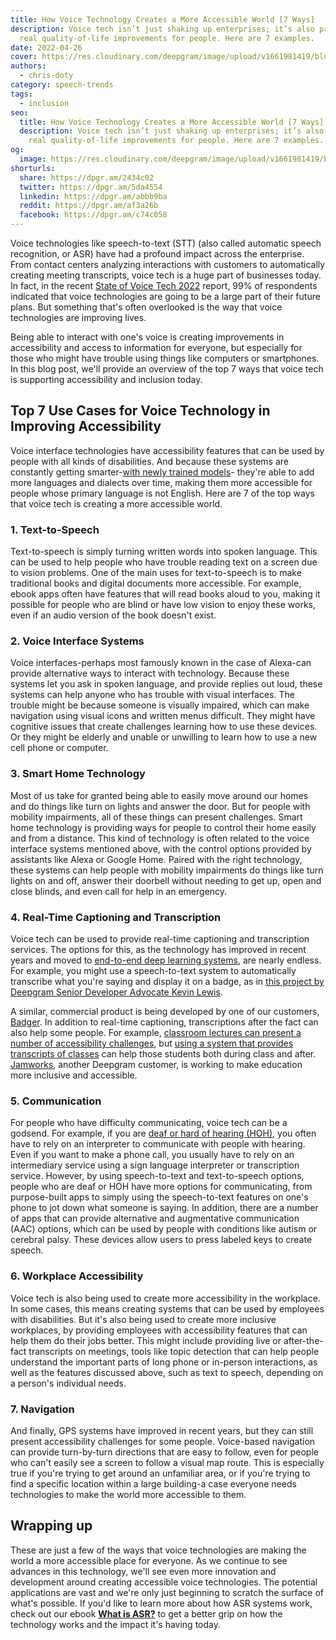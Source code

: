 ```yaml
---
title: How Voice Technology Creates a More Accessible World [7 Ways]
description: Voice tech isn’t just shaking up enterprises; it’s also providing
  real quality-of-life improvements for people. Here are 7 examples.
date: 2022-04-26
cover: https://res.cloudinary.com/deepgram/image/upload/v1661981419/blog/how-voice-technology-creates-accessible-world/how-voice-tech-creates-more-accessible-world-thumb.png
authors:
  - chris-doty
category: speech-trends
tags:
  - inclusion
seo:
  title: How Voice Technology Creates a More Accessible World [7 Ways]
  description: Voice tech isn’t just shaking up enterprises; it’s also providing
    real quality-of-life improvements for people. Here are 7 examples.
og:
  image: https://res.cloudinary.com/deepgram/image/upload/v1661981419/blog/how-voice-technology-creates-accessible-world/how-voice-tech-creates-more-accessible-world-thumb.png
shorturls:
  share: https://dpgr.am/2434c02
  twitter: https://dpgr.am/5da4554
  linkedin: https://dpgr.am/abbb9ba
  reddit: https://dpgr.am/af3a26b
  facebook: https://dpgr.am/c74c058
---
```

Voice technologies like speech-to-text (STT) (also called automatic speech recognition, or ASR) have had a profound impact across the enterprise. From contact centers analyzing interactions with customers to automatically creating meeting transcripts, voice tech is a huge part of businesses today. In fact, in the recent [State of Voice Tech 2022](https://offers.deepgram.com/2022-state-of-voice-technology-report) report, 99% of respondents indicated that voice technologies are going to be a large part of their future plans. But something that's often overlooked is the way that voice technologies are improving lives.

Being able to interact with one's voice is creating improvements in accessibility and access to information for everyone, but especially for those who might have trouble using things like computers or smartphones. In this blog post, we'll provide an overview of the top 7 ways that voice tech is supporting accessibility and inclusion today.

## Top 7 Use Cases for Voice Technology in Improving Accessibility

Voice interface technologies have accessibility features that can be used by people with all kinds of disabilities. And because these systems are constantly getting smarter-[with newly trained models](https://blog.deepgram.com/deep-learning-speech-recognition/)- they're able to add more languages and dialects over time, making them more accessible for people whose primary language is not English. Here are 7 of the top ways that voice tech is creating a more accessible world.

### 1. Text-to-Speech

Text-to-speech is simply turning written words into spoken language. This can be used to help people who have trouble reading text on a screen due to vision problems. One of the main uses for text-to-speech is to make traditional books and digital documents more accessible. For example, ebook apps often have features that will read books aloud to you, making it possible for people who are blind or have low vision to enjoy these works, even if an audio version of the book doesn't exist.

### 2. Voice Interface Systems

Voice interfaces-perhaps most famously known in the case of Alexa-can provide alternative ways to interact with technology. Because these systems let you ask in spoken language, and provide replies out loud, these systems can help anyone who has trouble with visual interfaces. The trouble might be because someone is visually impaired, which can make navigation using visual icons and written menus difficult. They might have cognitive issues that create challenges learning how to use these devices. Or they might be elderly and unable or unwilling to learn how to use a new cell phone or computer.

### 3. Smart Home Technology

Most of us take for granted being able to easily move around our homes and do things like turn on lights and answer the door. But for people with mobility impairments, all of these things can present challenges. Smart home technology is providing ways for people to control their home easily and from a distance. This kind of technology is often related to the voice interface systems mentioned above, with the control options provided by assistants like Alexa or Google Home. Paired with the right technology, these systems can help people with mobility impairments do things like turn lights on and off, answer their doorbell without needing to get up, open and close blinds, and even call for help in an emergency.

### 4. Real-Time Captioning and Transcription

Voice tech can be used to provide real-time captioning and transcription services. The options for this, as the technology has improved in recent years and moved to [end-to-end deep learning systems](https://deepgram.com/blog/deep-learning-speech-recognition/), are nearly endless. For example, you might use a speech-to-text system to automatically transcribe what you're saying and display it on a badge, as in [this project by Deepgram Senior Developer Advocate Kevin Lewis](https://blog.deepgram.com/live-transcription-badge-video/).

A similar, commercial product is being developed by one of our customers, [Badger](https://satellitedisplay.com/#Product). In addition to real-time captioning, transcriptions after the fact can also help some people. For example, [classroom lectures can present a number of accessibility challenges](https://blog.deepgram.com/automatic-speech-recognition-education/), but [using a system that provides transcripts of classes](https://blog.deepgram.com/classroom-captioner/) can help those students both during class and after. [Jamworks](https://jamworks.com/us/), another Deepgram customer, is working to make education more inclusive and accessible.

<WhitepaperPromo whitepaper="latest"></WhitepaperPromo>

### 5. Communication

For people who have difficulty communicating, voice tech can be a godsend. For example, if you are [deaf or hard of hearing (HOH)](https://blog.deepgram.com/asr-important-deaf-hoh-community/), you often have to rely on an interpreter to communicate with people with hearing. Even if you want to make a phone call, you usually have to rely on an intermediary service using a sign language interpreter or transcription service. However, by using speech-to-text and text-to-speech options, people who are deaf or HOH have more options for communicating, from purpose-built apps to simply using the speech-to-text features on one's phone to jot down what someone is saying. In addition, there are a number of apps that can provide alternative and augmentative communication (AAC) options, which can be used by people with conditions like autism or cerebral palsy. These devices allow users to press labeled keys to create speech.

### 6. Workplace Accessibility

Voice tech is also being used to create more accessibility in the workplace. In some cases, this means creating systems that can be used by employees with disabilities. But it's also being used to create more inclusive workplaces, by providing employees with accessibility features that can help them do their jobs better. This might include providing live or after-the-fact transcripts on meetings, tools like topic detection that can help people understand the important parts of long phone or in-person interactions, as well as the features discussed above, such as text to speech, depending on a person's individual needs.

### 7.  Navigation

And finally, GPS systems have improved in recent years, but they can still present accessibility challenges for some people. Voice-based navigation can provide turn-by-turn directions that are easy to follow, even for people who can't easily see a screen to follow a visual map route. This is especially true if you're trying to get around an unfamiliar area, or if you're trying to find a specific location within a large building-a case everyone needs technologies to make the world more accessible to them.

## Wrapping up

These are just a few of the ways that voice technologies are making the world a more accessible place for everyone. As we continue to see advances in this technology, we'll see even more innovation and development around creating accessible voice technologies. The potential applications are vast and we're only just beginning to scratch the surface of what's possible. If you'd like to learn more about how ASR systems work, check out our ebook **[What is ASR?](https://offers.deepgram.com/what-is-asr-ebook)** to get a better grip on how the technology works and the impact it's having today.